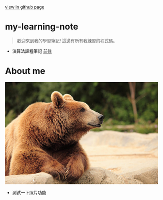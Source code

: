 [view in github page](https://aaron1aaron2.github.io/my-learning-note/)
# my-learning-note
> 歡迎來到我的學習筆記! 
> 這邊有所有我練習的程式碼。

* 演算法課程筆記 [前往](https://hackmd.io/eyI8SlFBTmqZjkdSEgQb-g)

# About me
![](image/bear.jpg)

* 測試一下照片功能

